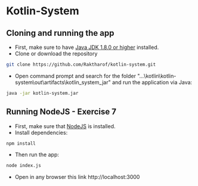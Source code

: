# Kotlin-System

## Cloning and running the app
* First, make sure to have [Java JDK 1.8.0 or higher](https://www.oracle.com/jp/java/technologies/javase/javase-jdk8-downloads.html) installed.
* Clone or download the repository
```bash
git clone https://github.com/Raktharof/kotlin-system.git
```
* Open command prompt and search for the folder "...\kotlin\kotlin-system\out\artifacts\kotlin_system_jar"  and run the application via Java:
```bash
java -jar kotlin-system.jar
```
    
## Running NodeJS - Exercise 7
* First, make sure that [NodeJS](https://nodejs.org/en/download/) is installed.
* Install dependencies:
```bash
npm install
```

* Then run the app:
```bash
node index.js
```

* Open in any browser this link http://localhost:3000